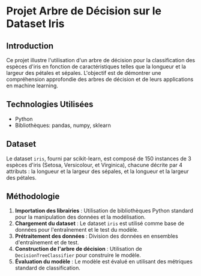 # Projet Arbre de Décision sur le Dataset Iris

## Introduction
Ce projet illustre l'utilisation d'un arbre de décision pour la classification des espèces d'iris en fonction de caractéristiques telles que la longueur et la largeur des pétales et sépales. L'objectif est de démontrer une compréhension approfondie des arbres de décision et de leurs applications en machine learning.

## Technologies Utilisées
- Python
- Bibliothèques: pandas, numpy, sklearn

## Dataset
Le dataset `iris`, fourni par scikit-learn, est composé de 150 instances de 3 espèces d'iris (Setosa, Versicolour, et Virginica), chacune décrite par 4 attributs : la longueur et la largeur des sépales, et la longueur et la largeur des pétales.

## Méthodologie
1. **Importation des librairies** : Utilisation de bibliothèques Python standard pour la manipulation des données et la modélisation.
2. **Chargement du dataset** : Le dataset `iris` est utilisé comme base de données pour l'entraînement et le test du modèle.
3. **Prétraitement des données** : Division des données en ensembles d'entraînement et de test.
4. **Construction de l'arbre de décision** : Utilisation de `DecisionTreeClassifier` pour construire le modèle.
5. **Évaluation du modèle** : Le modèle est évalué en utilisant des métriques standard de classification.


